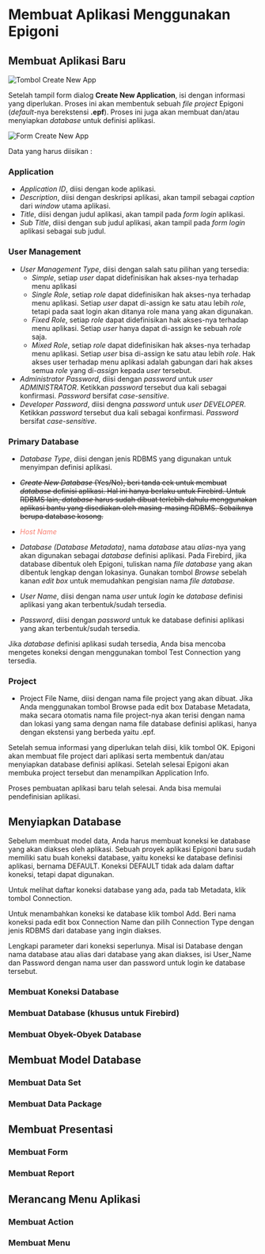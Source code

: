 # Membuat Aplikasi Menggunakan Epigoni

## Membuat Aplikasi Baru

![Tombol Create New App](/images/tombolCreateNewApp.svg)

Setelah tampil form dialog **Create New Application**, isi dengan informasi yang diperlukan. Proses ini akan membentuk sebuah *file project* Epigoni (*default*-nya berekstensi **.epf**). Proses ini juga akan membuat dan/atau menyiapkan *database* untuk definisi aplikasi.

![Form Create New App](/images/formCreateNewApp.svg)

Data yang harus diisikan :

### Application

- *Application ID*, diisi dengan kode aplikasi.
- *Description*, diisi dengan deskripsi aplikasi, akan tampil sebagai *caption* dari *window* utama aplikasi.
- *Title*, diisi dengan judul aplikasi, akan tampil pada *form login* aplikasi.
- *Sub Title*, diisi dengan sub judul aplikasi, akan tampil pada *form login* aplikasi sebagai sub judul.

### User Management

* *User Management Type*,  diisi dengan salah satu pilihan yang tersedia:
    - *Simple*, setiap *user* dapat didefinisikan hak akses-nya terhadap menu aplikasi
    - *Single Role*, setiap *role* dapat didefinisikan hak akses-nya terhadap menu aplikasi. Setiap *user* dapat di-assign ke satu atau lebih *role*, tetapi pada saat login akan ditanya role mana yang akan digunakan.
    - *Fixed Role*, setiap *role* dapat didefinisikan hak akses-nya terhadap menu aplikasi. Setiap *user* hanya dapat di-assign ke sebuah *role* saja.
    - *Mixed Role*, setiap *role* dapat didefinisikan hak akses-nya terhadap menu aplikasi. Setiap *user* bisa di-assign ke satu atau lebih *role*. Hak akses user terhadap menu aplikasi adalah gabungan dari hak akses semua *role* yang di-*assign* kepada *user* tersebut.
* *Administrator Password*, diisi dengan *password* untuk *user ADMINISTRATOR*. Ketikkan *password* tersebut dua kali sebagai konfirmasi. *Password* bersifat *case-sensitive*.
* *Developer Password*, diisi dengna *password* untuk *user DEVELOPER*. Ketikkan *password* tersebut dua kali sebagai konfirmasi. *Password* bersifat *case-sensitive*.

### Primary Database

* *Database Type*, diisi dengan jenis RDBMS yang digunakan untuk menyimpan definisi aplikasi.
* ~~*Create New Database* (Yes/No), beri tanda cek untuk membuat *database* definisi aplikasi. Hal ini hanya berlaku untuk Firebird. Untuk RDBMS lain, *database* harus sudah dibuat terlebih dahulu menggunakan aplikasi bantu yang disediakan oleh masing-masing RDBMS. Sebaiknya berupa database kosong.~~
* <span style="color:salmon"> *Host Name* </span>

* *Database (Database Metadata)*, nama *database* atau *alias*-nya yang akan digunakan sebagai *database* definisi aplikasi. Pada Firebird, jika database dibentuk oleh Epigoni, tuliskan nama *file database* yang akan dibentuk lengkap dengan lokasinya. Gunakan tombol *Browse* sebelah kanan *edit box* untuk memudahkan pengisian nama *file database*.
* *User Name*, diisi dengan nama *user* untuk *login* ke *database* definisi aplikasi yang akan terbentuk/sudah tersedia.
* *Password*, diisi dengan *password* untuk ke database definisi aplikasi yang akan terbentuk/sudah tersedia.

Jika *database* definisi aplikasi sudah tersedia, Anda bisa mencoba mengetes koneksi dengan menggunakan
tombol Test Connection yang tersedia.

### Project

* Project File Name, diisi dengan nama file project yang akan dibuat. Jika Anda menggunakan tombol Browse pada edit box Database Metadata, maka secara otomatis nama file project-nya akan terisi dengan nama dan lokasi yang sama dengan nama file database definisi aplikasi, hanya dengan ekstensi yang berbeda yaitu .epf.

Setelah semua informasi yang diperlukan telah diisi, klik tombol OK. Epigoni akan membuat file project dari aplikasi serta membentuk dan/atau menyiapkan database definisi aplikasi. Setelah selesai Epigoni akan membuka project tersebut dan menampilkan Application Info.

Proses pembuatan aplikasi baru telah selesai. Anda bisa memulai pendefinisian aplikasi.

## Menyiapkan Database

Sebelum membuat model data, Anda harus membuat koneksi ke database yang akan diakses oleh aplikasi. Sebuah proyek aplikasi Epigoni baru sudah memiliki satu buah koneksi database, yaitu koneksi ke database definisi aplikasi, bernama DEFAULT. Koneksi DEFAULT tidak ada dalam daftar koneksi, tetapi dapat digunakan.

Untuk melihat daftar koneksi database yang ada, pada tab Metadata, klik tombol Connection.

Untuk menambahkan koneksi ke database klik tombol Add. Beri nama koneksi pada edit box Connection Name dan pilih Connection Type dengan jenis RDBMS dari database yang ingin diakses.

Lengkapi parameter dari koneksi seperlunya. Misal isi Database dengan nama database atau alias dari database yang akan diakses, isi User_Name dan Password dengan nama user dan password untuk login ke database tersebut.



### Membuat Koneksi Database

### Membuat Database (khusus untuk Firebird)

### Membuat Obyek-Obyek Database

## Membuat Model Database

### Membuat Data Set

### Membuat Data Package

## Membuat Presentasi

### Membuat Form

### Membuat Report

## Merancang Menu Aplikasi

### Membuat Action

### Membuat Menu